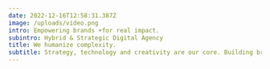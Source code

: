 ```yaml
---
date: 2022-12-16T12:58:31.387Z
image: /uploads/video.png
intro: Empowering brands +for real impact.
subintro: Hybrid & Strategic Digital Agency
title: We humanize complexity.
subtitle: Strategy, technology and creativity are our core. Building bridges to link with brands in a society centric focused way.
---
```

